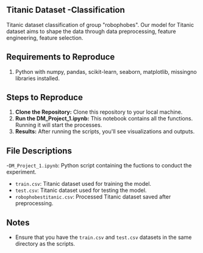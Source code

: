 ## Titanic Dataset -Classification
Titanic dataset classification of group "robophobes". Our model for Titanic dataset aims to shape the data through data preprocessing, feature engineering, feature selection.

## Requirements to Reproduce
1. Python with numpy, pandas, scikit-learn, seaborn, matplotlib, missingno libraries installed.

## Steps to Reproduce
1. **Clone the Repository:** Clone this repository to your local machine.
2. **Run the DM_Project_1.ipynb:** This notebook contains all the functions. Running it will start the processes.
3. **Results:** After running the scripts, you'll see visualizations and outputs.

## File Descriptions
-`DM_Project_1.ipynb`: Python script containing the fuctions to conduct the experiment.
- `train.csv`: Titanic dataset used for training the model.
- `test.csv`: Titanic dataset used for testing the model.
- `robophobestitanic.csv`: Processed Titanic dataset saved after preprocessing.

## Notes
- Ensure that you have the `train.csv` and `test.csv` datasets in the same directory as the scripts.
